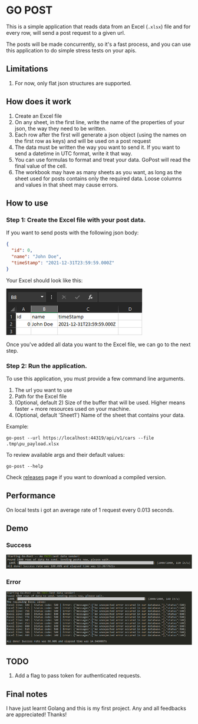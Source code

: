 # GO POST
This is a simple application that reads data from an Excel (```.xlsx```) file and for every row, 
will send a post request to a given url.

The posts will be made concurrently, so it's a fast process, and you can use this application
to do simple stress tests on your apis.

## Limitations
1. For now, only flat json structures are supported.

## How does it work
1. Create an Excel file
2. On any sheet, in  the first line, write the name of the properties of your json, the way they need to be written.
3. Each row after the first will generate a json object (using the names on the first row as keys) and will be used on a post request
4. The data must be written the way you want to send it. If you want to send a datetime in UTC format, write it that way.
5. You can use formulas to format and treat your data. GoPost will read the final value of the cell.
6. The workbook may have as many sheets as you want, as long as the sheet used for posts contains only the required data. Loose columns and values in that sheet may cause errors.

## How to use
### Step 1: Create the Excel file with your post data.
If you want to send posts with the following json body:
```json
{
  "id": 0,
  "name": "John Doe",
  "timeStamp": "2021-12-31T23:59:59.000Z"  
}
```


Your Excel should look like this:

![Demo of a payload excel file](.imgs/excel_demo.png "Excel Demo")

Once you've added all data you want to the Excel file, we can go to the next step.

### Step 2: Run the application.
To use this application, you must provide a few command line arguments.
1. The url you want to use
2. Path for the Excel file
3. (Optional, default 2) Size of the buffer that will be used. Higher means faster + more resources used on your machine.
4. (Optional, default 'Sheet1') Name of the sheet that contains your data.

Example: 
```shell
go-post --url https://localhost:44319/api/v1/cars --file .tmp\pu_payload.xlsx
```

To review available args and their default values:
```shell
go-post --help
```

Check [releases](https://github.com/brenordv/go-post/releases) page if you want to download a compiled version.


## Performance
On local tests i got an average rate of 1 request every 0.013 seconds.


## Demo
### Success
![Success run demo](.imgs/demo_ok.png "Demo 1")


### Error
![Failed run demo](.imgs/demo_error.png "Demo 2")


## TODO
1. Add a flag to pass token for authenticated requests.

## Final notes
I have just learnt Golang and this is my first project. Any and all feedbacks are appreciated! 
Thanks!